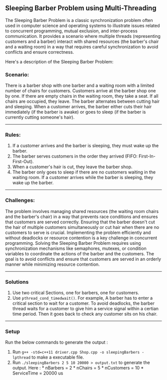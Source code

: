 ## Sleeping Barber Problem using Multi-Threading

The Sleeping Barber Problem is a classic synchronization problem often used in computer science and operating systems to illustrate issues related to concurrent programming, mutual exclusion, and inter-process communication. It provides a scenario where multiple threads (representing customers and a barber) interact with shared resources (the barber's chair and a waiting room) in a way that requires careful synchronization to avoid conflicts and ensure correctness.

Here's a description of the Sleeping Barber Problem:

### Scenario:

There is a barber shop with one barber and a waiting room with a limited number of chairs for customers. Customers arrive at the barber shop one by one. If there are empty chairs in the waiting room, they take a seat. If all chairs are occupied, they leave. The barber alternates between cutting hair and sleeping. When a customer arrives, the barber either cuts their hair immediately (if the barber is awake) or goes to sleep (if the barber is currently cutting someone's hair).

-------------

### Rules:

1. If a customer arrives and the barber is sleeping, they must wake up the barber.
2. The barber serves customers in the order they arrived (FIFO: First-In-First-Out).
3. When a customer's hair is cut, they leave the barber shop.
4. The barber only goes to sleep if there are no customers waiting in the waiting room. If a customer arrives while the barber is sleeping, they wake up the barber.

-------------

### Challenges:

The problem involves managing shared resources (the waiting room chairs and the barber's chair) in a way that prevents race conditions and ensures that customers are served correctly.
Ensuring that the barber doesn't cut the hair of multiple customers simultaneously or cut hair when there are no customers to serve is crucial.
Implementing the problem efficiently and without deadlocks or resource contention is a key challenge in concurrent programming.
Solving the Sleeping Barber Problem requires using synchronization mechanisms like semaphores, mutexes, or condition variables to coordinate the actions of the barber and the customers. The goal is to avoid conflicts and ensure that customers are served in an orderly manner while minimizing resource contention.

-------------

### Solutions

1. Use two critical Sections, one for barbers, one for customers.
2. Use ```pthread_cond_timedwait()```. For example, A barber has to enter a critical section to wait for a customer. To avoid deadlocks, the barber thread waits for a customer to give him a service signal within a certian time period. Then it goes back to check any customer sits on his chair.

--------------

### Setup

Run the below commands to generate the output :
1. Run `g++ -std=c++11 driver.cpp Shop.cpp -o sleepingBarbers -lpthread` to make a executable file.
2. Run `./sleepingBarbers 2 5 10 20000 > output.txt` to generate the output. Here :
        * nBarbers = 2
        * nChairs = 5
        * nCustomers = 10
        * ServiceTime = 20000 us
